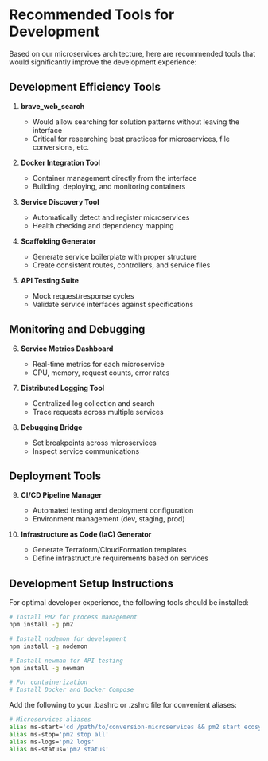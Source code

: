 # Recommended Tools for Development

Based on our microservices architecture, here are recommended tools that would significantly improve the development experience:

## Development Efficiency Tools

1. **brave_web_search**
   - Would allow searching for solution patterns without leaving the interface
   - Critical for researching best practices for microservices, file conversions, etc.

2. **Docker Integration Tool**
   - Container management directly from the interface
   - Building, deploying, and monitoring containers

3. **Service Discovery Tool**
   - Automatically detect and register microservices
   - Health checking and dependency mapping

4. **Scaffolding Generator**
   - Generate service boilerplate with proper structure
   - Create consistent routes, controllers, and service files

5. **API Testing Suite**
   - Mock request/response cycles
   - Validate service interfaces against specifications

## Monitoring and Debugging

6. **Service Metrics Dashboard**
   - Real-time metrics for each microservice
   - CPU, memory, request counts, error rates

7. **Distributed Logging Tool**
   - Centralized log collection and search
   - Trace requests across multiple services

8. **Debugging Bridge**
   - Set breakpoints across microservices
   - Inspect service communications

## Deployment Tools

9. **CI/CD Pipeline Manager**
   - Automated testing and deployment configuration
   - Environment management (dev, staging, prod)

10. **Infrastructure as Code (IaC) Generator**
    - Generate Terraform/CloudFormation templates
    - Define infrastructure requirements based on services

## Development Setup Instructions

For optimal developer experience, the following tools should be installed:

```bash
# Install PM2 for process management
npm install -g pm2

# Install nodemon for development
npm install -g nodemon

# Install newman for API testing
npm install -g newman

# For containerization
# Install Docker and Docker Compose
```

Add the following to your .bashrc or .zshrc file for convenient aliases:

```bash
# Microservices aliases
alias ms-start='cd /path/to/conversion-microservices && pm2 start ecosystem.config.js'
alias ms-stop='pm2 stop all'
alias ms-logs='pm2 logs'
alias ms-status='pm2 status'
```